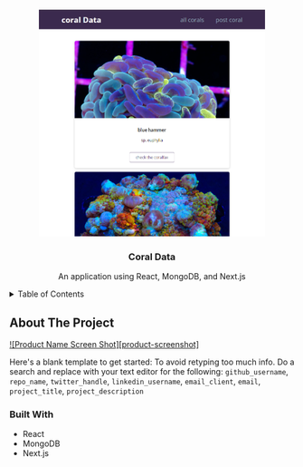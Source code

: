<a name="readme-top"></a>
<!-- PROJECT LOGO -->
<br />
<div align="center">
    <img src="images/coralsplash.jpg" alt="Splash" width="400" height="400">
</div>
<div align="center">
<h3 align="center">Coral Data</h3>
  <p align="center">
    An application using React, MongoDB, and Next.js
    <br />
  </p>
</div>



<!-- TABLE OF CONTENTS -->
<details>
  <summary>Table of Contents</summary>
  <ol>
    <li>
      <a href="#about-the-project">About The Project</a>
      <ul>
        <li><a href="#built-with">Built With</a></li>
      </ul>
    </li>
  </ol>
</details>



<!-- ABOUT THE PROJECT -->
## About The Project

[![Product Name Screen Shot][product-screenshot]](https://imgur.com/zEZGfmB)

Here's a blank template to get started: To avoid retyping too much info. Do a search and replace with your text editor for the following: `github_username`, `repo_name`, `twitter_handle`, `linkedin_username`, `email_client`, `email`, `project_title`, `project_description`


### Built With

* React
* MongoDB
* Next.js
